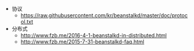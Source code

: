 * 协议
    * https://raw.githubusercontent.com/kr/beanstalkd/master/doc/protocol.txt
* 分布式
    * http://www.fzb.me/2016-4-1-beanstalkd-in-distributed.html
    * http://www.fzb.me/2015-7-31-beanstalkd-faq.html
    